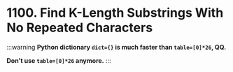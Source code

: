 # 1100. Find K-Length Substrings With No Repeated Characters

:::warning
**Python dictionary `dict={}` is much faster than `table=[0]*26`, QQ.**

**Don't use `table=[0]*26` anymore.**
:::

